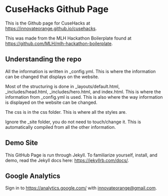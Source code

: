 # CuseHacks Github Page

This is the Github page for CuseHacks at https://innovateorange.github.io/cusehacks.

This was made from the MLH Hackathon Boilerplate found at https://github.com/MLH/mlh-hackathon-boilerplate.


## Understanding the repo

All the information is written in _config.yml. This is where the information can be changed that displays on the website.

Most of the structuring is done in _layouts/default.html, _includes/head.html, _includes/hero.html, and index.html. This is where the information from _config.yml is used. This is also where the way information is displayed on the website can be changed.

The css is in the css folder. This is where all the styles are.

Ignore the _site folder, you do not need to touch/change it. This is automatically compiled from all the other information.


## Demo Site

This GitHub Page is run through Jekyll. To familiarize yourself, install, and demo, read the Jekyll docs here: https://jekyllrb.com/docs/.


## Google Analytics

Sign in to https://analytics.google.com/ with innovateorange@gmail.com.
